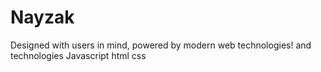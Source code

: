 # Nayzak
Designed with users in mind, powered by modern web technologies! and technologies Javascript html css

